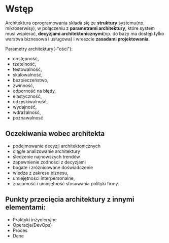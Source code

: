 # Wstęp

Architektura oprogramowania składa się ze **struktury** systemu(np. mikroserwisy), w połączeniu z **parametrami architektury**, które system musi wspierać, **decyzjami architektonicznymi**(np. do bazy ma dostęp tylko warstwa biznesowa i usługowa) i wreszcie **zasadami projektowania**.

Parametry architektury(-"ości"):
- dostępność,
- rzetelność,
- testowalność,
- skalowalność,
- bezpieczeństwo,
- zwinność,
- odporność na błędy,
- elastyczność,
- odzyskiwalność,
- wydajność,
- wdrażalność,
- poznawalnosć

## Oczekiwania wobec architekta
- podejmowanie decyzji architektonicznych
- ciągłe analizowanie architektury
- śledzenie najnowszych trendów
- zapewnienie zodności z decyzjami
- bogate i zróżnicowane doświadczenie
- wiedza z zakresu biznesu,
- umiejętności interpersonalne,
- znajomość i umiejętność stosowania polityki firmy.

## Punkty przecięcia architektury z innymi elementami:
- Praktyki inżynieryjne
- Operacje(DevOps)
- Proces
- Dane

